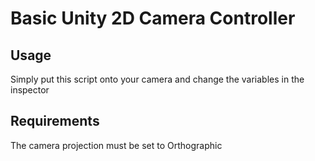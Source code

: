 # Basic Unity 2D Camera Controller

## Usage
Simply put this script onto your camera and change the variables in the inspector

## Requirements
The camera projection must be set to Orthographic